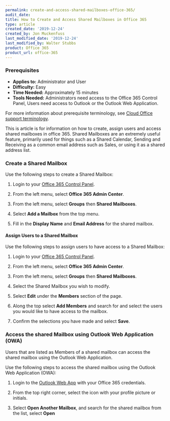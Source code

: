 ```yaml
---
permalink: create-and-access-shared-mailboxes-office-365/
audit_date:
title: How to Create and Access Shared Mailboxes in Office 365
type: article
created_date: '2019-12-24'
created_by: Jon Muckenfuss
last_modified_date: '2019-12-24'
last_modified_by: Walter Stubbs
product: Office 365
product_url: office-365
---
```


### Prerequisites

- **Applies to:** Administrator and User
- **Difficulty:** Easy
- **Time Needed:** Approximately 15 minutes
- **Tools Needed:** Administrators need access to the Office 365 Control Panel, Users need access to Outlook or the Outlook Web Application.

For more information about prerequisite terminology, see [Cloud Office support terminology](/how-to/cloud-office-support-terminology).

This is article is for information on how to create, assign users and access shared mailboxes in office 365. Shared Mailboxes are an extremely useful feature, primarily used for things such as a Shared Calendar, Sending and Receiving as a common email address such as Sales, or using it as a shared address list.

### Create a Shared Mailbox

Use the following steps to create a Shared Mailbox:

1.	Login to your [Office 365 Control Panel](https://office365.cp.rackspace.com).

2.	From the left menu, select **Office 365 Admin Center**.

3.	From the left menu, select **Groups** then **Shared Mailboxes**.

4.	Select **Add a Mailbox** from the top menu.

5.	Fill in the **Display Name** and **Email Address** for the shared mailbox.

#### Assign Users to a Shared Mailbox

Use the following steps to assign users to have access to a Shared Mailbox:

1.	Login to your [Office 365 Control Panel](https://office365.cp.rackspace.com).

2.	From the left menu, select **Office 365 Admin Center**.

3.	From the left menu, select **Groups** then **Shared Mailboxes**.

4.	Select the Shared Mailbox you wish to modify.

5.	Select **Edit** under the **Members** section of the page.

6.	Along the top select **Add Members** and search for and select the users you would like to have access to the mailbox.

7.  Confirm the selections you have made and select **Save**.

### Access the shared Mailbox using Outlook Web Application (OWA)

Users that are listed as Members of a shared mailbox can access the shared mailbox using the Outlook Web Application.

Use the following steps to access the shared mailbox using the Outlook Web Application (OWA):

1.	Login to the [Outlook Web App](https://outlook.office.com) with your Office 365 credentials.

2.	From the top right corner, select the icon with your profile picture or initials.

3.	Select **Open Another Mailbox**, and search for the shared mailbox from the list, select **Open**
